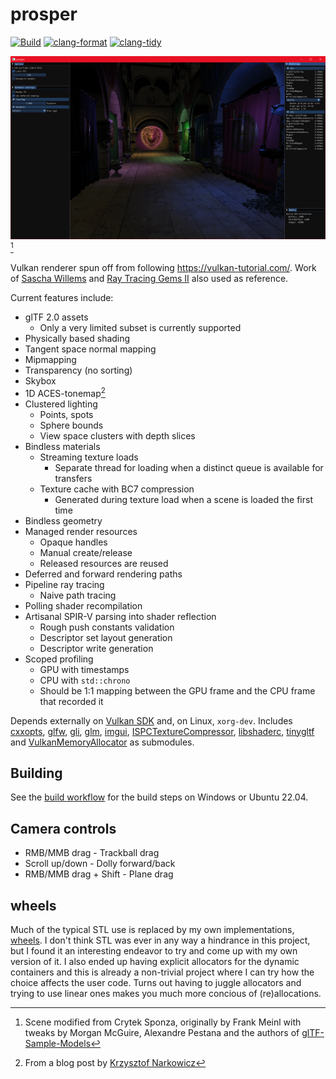# prosper

[![Build](https://github.com/sndels/prosper/actions/workflows/build.yml/badge.svg)](https://github.com/sndels/prosper/actions/workflows/build.yml)
[![clang-format](https://github.com/sndels/prosper/actions/workflows/clang-format.yml/badge.svg)](https://github.com/sndels/prosper/actions/workflows/clang-format.yml)
[![clang-tidy](https://github.com/sndels/prosper/actions/workflows/clang-tidy.yml/badge.svg)](https://github.com/sndels/prosper/actions/workflows/clang-tidy.yml)

![screenshot](screenshot.png)[^1]

Vulkan renderer spun off from following https://vulkan-tutorial.com/. Work of [Sascha Willems](https://github.com/SaschaWillems) and [Ray Tracing Gems II](https://developer.nvidia.com/ray-tracing-gems-ii) also used as reference.

Current features include:

- glTF 2.0 assets
  - Only a very limited subset is currently supported
- Physically based shading
- Tangent space normal mapping
- Mipmapping
- Transparency (no sorting)
- Skybox
- 1D ACES-tonemap[^2]
- Clustered lighting
  - Points, spots
  - Sphere bounds
  - View space clusters with depth slices
- Bindless materials
  - Streaming texture loads
    - Separate thread for loading when a distinct queue is available for transfers
  - Texture cache with BC7 compression
    - Generated during texture load when a scene is loaded the first time
- Bindless geometry
- Managed render resources
  - Opaque handles
  - Manual create/release
  - Released resources are reused
- Deferred and forward rendering paths
- Pipeline ray tracing
  - Naive path tracing
- Polling shader recompilation
- Artisanal SPIR-V parsing into shader reflection
  - Rough push constants validation
  - Descriptor set layout generation
  - Descriptor write generation
- Scoped profiling
  - GPU with timestamps
  - CPU with `std::chrono`
  - Should be 1:1 mapping between the GPU frame and the CPU frame that recorded it

Depends externally on [Vulkan SDK](https://vulkan.lunarg.com/) and, on Linux, `xorg-dev`. Includes [cxxopts](https://github.com/jarro2783/cxxopts), [glfw](https://github.com/glfw/glfw), [gli](https://github.com/g-truc/gli), [glm](https://github.com/g-truc/glm), [imgui](https://github.com/ocornut/imgui), [ISPCTextureCompressor](https://github.com/GameTechDev/ISPCTextureCompressor), [libshaderc](https://github.com/google/shaderc), [tinygltf](https://github.com/syoyo/tinygltf) and [VulkanMemoryAllocator](https://github.com/GPUOpen-LibrariesAndSDKs/VulkanMemoryAllocator) as submodules.

## Building

See the [build workflow](https://github.com/sndels/prosper/blob/master/.github/workflows/build.yml) for the build steps on Windows or Ubuntu 22.04.

## Camera controls

- RMB/MMB drag - Trackball drag
- Scroll up/down - Dolly forward/back
- RMB/MMB drag + Shift - Plane drag

## wheels

Much of the typical STL use is replaced by my own implementations, [wheels](https://github.com/sndels/wheels). I don't think STL was ever in any way a hindrance in this project, but I found it an interesting endeavor to try and come up with my own version of it. I also ended up having explicit allocators for the dynamic containers and this is already a non-trivial project where I can try how the choice affects the user code. Turns out having to juggle allocators and trying to use linear ones makes you much more concious of (re)allocations.

[^1]: Scene modified from Crytek Sponza, originally by Frank Meinl with tweaks by Morgan McGuire, Alexandre Pestana and the authors of [glTF-Sample-Models](https://github.com/KhronosGroup/glTF-Sample-Models/tree/master/2.0/Sponza)
[^2]: From a blog post by [Krzysztof Narkowicz](https://knarkowicz.wordpress.com/2016/01/06/aces-filmic-tone-mapping-curve)
